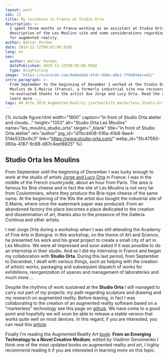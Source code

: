 ```yaml
---
layout: post
idx: 23
title: My residence in France at Studio Orta
description: >-
  I spent three months in France working as an assistant at Studio Orta. A brief
  description of the Les Moulins site and some considerations regarding my plans
  for augmented reality.
author: Walter Perdan
date: 2019-12-12T00:03:08.918Z
lang: en
seo:
  author: Walter Perdan
  datePublished: 2019-12-12T00:03:08.950Z
  type: BlogPosting
image: 'https://ucarecdn.com/8e6eedab-4fdc-448e-a8e1-7704844ecad3/'
intro_paragraph: >-
  From September to the beginning of December I worked at the Studio Orta at Les
  Moulins de S.Mairie (France), a formerly industrial site now recovered and
  re-evaluated thanks to the artist duo Jorge and Lucy Orta. Read the article to
  learn more ...
tags: AR Arte 2019 Augmented-Reality jsartoolkit5 markerless Studio-Orta
---
```

{% include figure.html width="1800" caption="In front of Studio Orta atelier and clouds..." height="1353" alt="Studio Orta Les Moulins" name="les_moulins_studio_orta" target="_blank" title="In front of Studio Orta atelier" rel="author" jpg_id="d7bcd408-516a-41b8-8ae4-514e532bc6c3" link="https://www.studio-orta.com/" webp_id="5fc47593-060a-4187-9c88-d87c4eef8825" %}

## Studio Orta les Moulins

From September until the beginning of December I was lucky enough to work at the studio of artists [Jorge and Lucy Orta](https://www.studio-orta.com/) in France. I was in the middle of the French countryside, about an hour from Paris. The area is famous for Brie cheese and in fact the site of Les Moulins is not very far from Coulommiers, where they produce the Brie-type cheese of the same name. At the beginning of the 90s the artist duo bought the industrial site of S.Mairie, where once the watermark paper was produced. From an abandoned factory the place becomes a place dedicated to the creation and dissemination of art, thanks also to the presence of the Galleria Continua and other artists.

I met Jorge Orta during a workshop when I was still attending the Academy of Fine Arts in Bologna: in this workshop, on the theme of Art and Science, he presented his work and his great project to create a small city of art in Les Moulins. We were all impressed and soon asked if it was possible to do an internship in their studio. And so I did my internship in France and began my collaboration with **Studio Orta**. During this last period, from September to December, I dealt with various things, such as helping with the creation of artistic works, packaging and subsequent dispatch of works for exhibitions, reorganization of spaces and management of laboratories and much more ...

Despite the rhythms of work sustained at the **Studio Orta** I still managed to carry out part of my projects: my path regarding sculpture and drawing and my research on augmented reality. Before leaving, in fact I was collaborating to the creation of an augmented reality software based on a "markerless" technology see this page on [github](https://github.com/kalwalt/jsartoolkit5/pull/2). We have come to a good point and hopefully we will soon be able to release a stable version that works quite well on most devices. In this regard, if you are interested, you can read this [article](https://www.kalwaltart.com/blog/2019/08/04/augmented-reality-with-nft-technology/).

Finally I'm reading the Augmented Reality Art [book](https://books.google.it/books?id=GP8pBAAAQBAJ&pg=PR11&dq=augmented+reality+art&hl=it&sa=X&ved=0ahUKEwjdvbS_763mAhXMDuwKHTvuA3QQ6AEIMTAB#v=onepage&q=augmented%20reality%20art&f=false): **From an Emerging Technology to a Novel Creative Medium**, edited by Vladimir Geroimenko I think one of the most updated books on augmented reality and art, I highly recommend reading it if you are interested in learning more on this topic.
